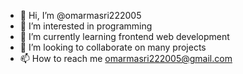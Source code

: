 - 👋 Hi, I’m @omarmasri222005
- 👀 I’m interested in programming
- 🌱 I’m currently learning frontend web development
- 💞️ I’m looking to collaborate on many projects
- 📫 How to reach me omarmasri222005@gmail.com

<!---
omarmasri222005/omarmasri222005 is a ✨ special ✨ repository because its `README.md` (this file) appears on your GitHub profile.
You can click the Preview link to take a look at your changes.
--->
